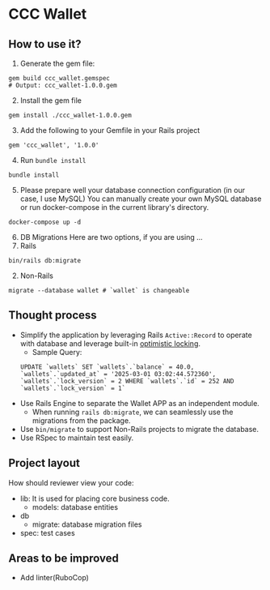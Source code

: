 # CCC Wallet

## How to use it?
1. Generate the gem file:
```
gem build ccc_wallet.gemspec
# Output: ccc_wallet-1.0.0.gem
```

2. Install the gem file
```
gem install ./ccc_wallet-1.0.0.gem
```

3. Add the following to your Gemfile in your Rails project
```
gem 'ccc_wallet', '1.0.0'
```

4. Run `bundle install`
```
bundle install
```

5. Please prepare well your database connection configuration (in our case, I use MySQL)
You can manually create your own MySQL database or run docker-compose in the current library's directory.
```
docker-compose up -d
```

6. DB Migrations
Here are two options, if you are using ...
1. Rails
```
bin/rails db:migrate
```
2. Non-Rails
```
migrate --database wallet # `wallet` is changeable
```

## Thought process
* Simplify the application by leveraging Rails `Active::Record` to operate with database and leverage built-in [optimistic locking](https://api.rubyonrails.org/classes/ActiveRecord/Locking/Optimistic.html).
    * Sample Query: 
    ```
    UPDATE `wallets` SET `wallets`.`balance` = 40.0, `wallets`.`updated_at` = '2025-03-01 03:02:44.572360', `wallets`.`lock_version` = 2 WHERE `wallets`.`id` = 252 AND `wallets`.`lock_version` = 1`
    ```
* Use Rails Engine to separate the Wallet APP as an independent module.
    * When running `rails db:migrate`, we can seamlessly use the migrations from the package.
* Use `bin/migrate` to support Non-Rails projects to migrate the database.
* Use RSpec to maintain test easily.

## Project layout
How should reviewer view your code:
* lib: It is used for placing core business code.
    * models: database entities
* db
    * migrate: database migration files
* spec: test cases

## Areas to be improved
* Add linter(RuboCop)